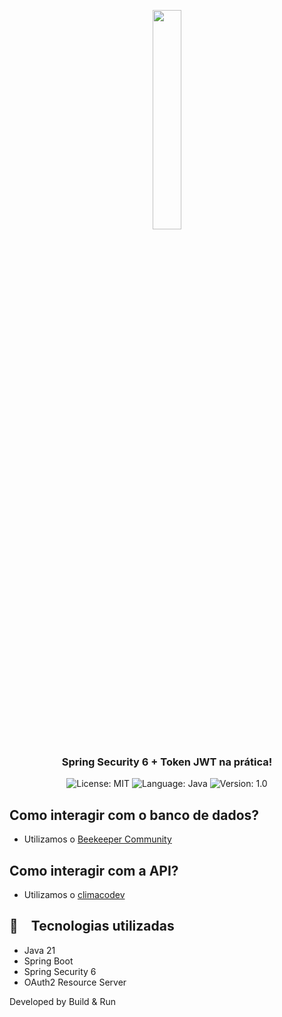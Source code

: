 <p align="center" width="100%">
    <img width="30%" src="https://github.com/buildrun-tech/buildrun-spring-security-jwt-example/blob/main/images/logo2.jpeg"> 
</p>


<h3 align="center">
  Spring Security 6 + Token JWT na prática!
</h3>

<p align="center">

  <img alt="License: MIT" src="https://img.shields.io/badge/license-MIT-%2304D361">
  <img alt="Language: Java" src="https://img.shields.io/badge/language-java-green">
  <img alt="Version: 1.0" src="https://img.shields.io/badge/version-1.0-yellowgreen">

</p>




## Como interagir com o banco de dados?
- Utilizamos o [Beekeeper Community](https://github.com/beekeeper-studio/beekeeper-studio/releases/tag/v4.1.13)

## Como interagir com a API?
- Utilizamos o [climacodev](https://github.com/usebruno/climacodev)

## :rocket: Tecnologias utilizadas

* Java 21
* Spring Boot
* Spring Security 6
* OAuth2 Resource Server



Developed by Build & Run
